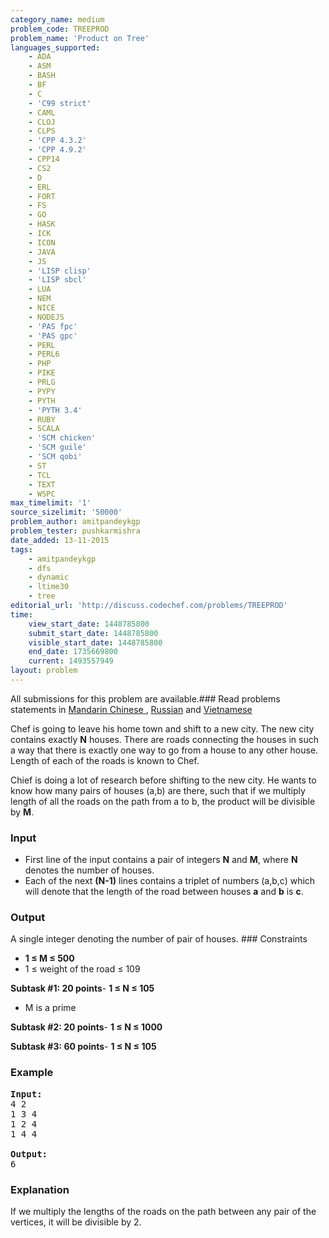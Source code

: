 ```yaml
---
category_name: medium
problem_code: TREEPROD
problem_name: 'Product on Tree'
languages_supported:
    - ADA
    - ASM
    - BASH
    - BF
    - C
    - 'C99 strict'
    - CAML
    - CLOJ
    - CLPS
    - 'CPP 4.3.2'
    - 'CPP 4.9.2'
    - CPP14
    - CS2
    - D
    - ERL
    - FORT
    - FS
    - GO
    - HASK
    - ICK
    - ICON
    - JAVA
    - JS
    - 'LISP clisp'
    - 'LISP sbcl'
    - LUA
    - NEM
    - NICE
    - NODEJS
    - 'PAS fpc'
    - 'PAS gpc'
    - PERL
    - PERL6
    - PHP
    - PIKE
    - PRLG
    - PYPY
    - PYTH
    - 'PYTH 3.4'
    - RUBY
    - SCALA
    - 'SCM chicken'
    - 'SCM guile'
    - 'SCM qobi'
    - ST
    - TCL
    - TEXT
    - WSPC
max_timelimit: '1'
source_sizelimit: '50000'
problem_author: amitpandeykgp
problem_tester: pushkarmishra
date_added: 13-11-2015
tags:
    - amitpandeykgp
    - dfs
    - dynamic
    - ltime30
    - tree
editorial_url: 'http://discuss.codechef.com/problems/TREEPROD'
time:
    view_start_date: 1448785800
    submit_start_date: 1448785800
    visible_start_date: 1448785800
    end_date: 1735669800
    current: 1493557949
layout: problem
---
```

All submissions for this problem are available.###  Read problems statements in [Mandarin Chinese ](http://www.codechef.com/download/translated/LTIME30/mandarin/TREEPROD.pdf), [Russian](http://www.codechef.com/download/translated/LTIME30/russian/TREEPROD.pdf) and [ Vietnamese](http://www.codechef.com/download/translated/LTIME30/vietnamese/TREEPROD.pdf)

Chef is going to leave his home town and shift to a new city. The new city contains exactly **N** houses. There are roads connecting the houses in such a way that there is exactly one way to go from a house to any other house. Length of each of the roads is known to Chef.

Chief is doing a lot of research before shifting to the new city. He wants to know how many pairs of houses (a,b) are there, such that if we multiply length of all the roads on the path from a to b, the product will be divisible by **M**.

### Input

- First line of the input contains a pair of integers **N** and **M**, where **N** denotes the number of houses.
- Each of the next **(N-1)** lines contains a triplet of numbers (a,b,c) which will denote that the length of the road between houses **a** and **b** is **c**.

### Output

A single integer denoting the number of pair of houses. ### Constraints

- **1 ≤ M ≤ 500**
- 1 ≤ weight of the road ≤ 109


**Subtask #1: 20 points**- **1 ≤ N ≤ 105**
- M is a prime

**Subtask #2: 20 points**- **1 ≤ N ≤ 1000**

**Subtask #3: 60 points**- **1 ≤ N ≤ 105**

### Example

<pre><b>Input:</b>
4 2
1 3 4
1 2 4
1 4 4

<b>Output:</b>
6
</pre>
### Explanation

If we multiply the lengths of the roads on the path between any pair of the vertices, it will be divisible by 2.
